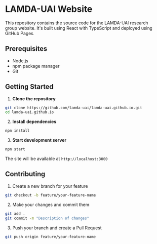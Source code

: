 # LAMDA-UAI Website

This repository contains the source code for the LAMDA-UAI research group website. It's built using React with TypeScript and deployed using GitHub Pages.

## Prerequisites

- Node.js 
- npm package manager
- Git

## Getting Started

1. **Clone the repository**
```bash
git clone https://github.com/lamda-uai/lamda-uai.github.io.git
cd lamda-uai.github.io
```

2. **Install dependencies**
```bash
npm install
```

3. **Start development server**
```bash
npm start
```

The site will be available at `http://localhost:3000`


## Contributing

1. Create a new branch for your feature
```bash
git checkout -b feature/your-feature-name
```

2. Make your changes and commit them
```bash
git add .
git commit -m "Description of changes"
```

3. Push your branch and create a Pull Request
```bash
git push origin feature/your-feature-name
```
